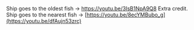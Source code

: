 Ship goes to the oldest fish -> https://youtu.be/3IsB1NpA9Q8
Extra credit. Ship goes to the nearest fish -> [https://youtu.be/8ecYMBubo_g](https://youtu.be/dfAujn53zrc)
